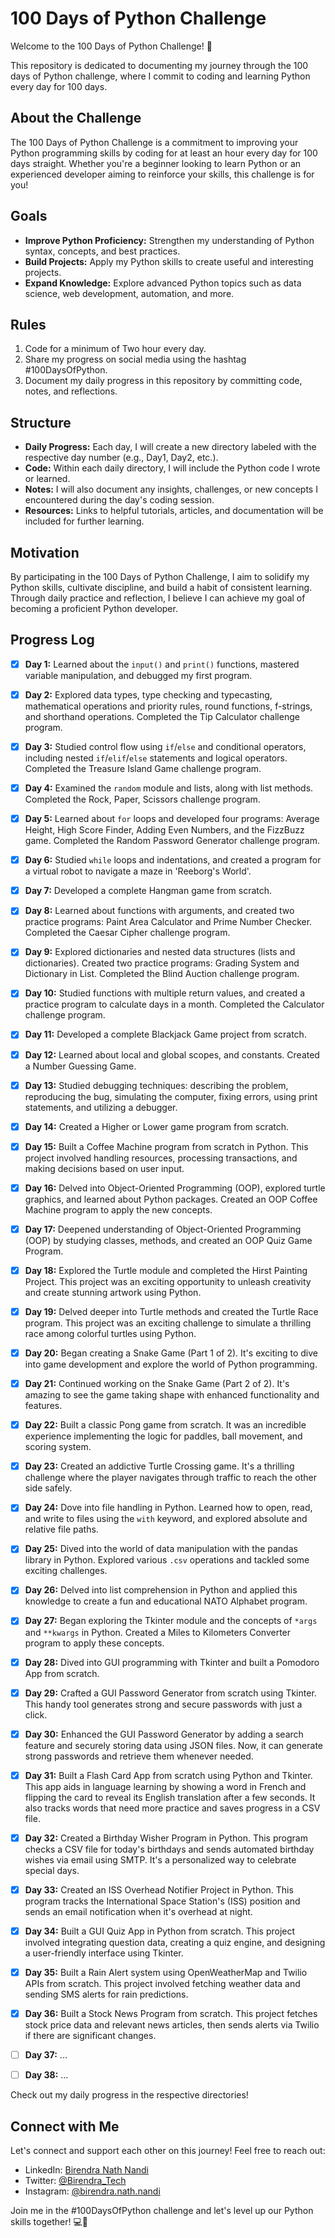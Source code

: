# 100 Days of Python Challenge

Welcome to the 100 Days of Python Challenge! 🚀

This repository is dedicated to documenting my journey through the 100 days of Python challenge, where I commit to coding and learning Python every day for 100 days.

## About the Challenge

The 100 Days of Python Challenge is a commitment to improving your Python programming skills by coding for at least an hour every day for 100 days straight. Whether you're a beginner looking to learn Python or an experienced developer aiming to reinforce your skills, this challenge is for you!

## Goals

- **Improve Python Proficiency:** Strengthen my understanding of Python syntax, concepts, and best practices.
- **Build Projects:** Apply my Python skills to create useful and interesting projects.
- **Expand Knowledge:** Explore advanced Python topics such as data science, web development, automation, and more.

## Rules

1. Code for a minimum of Two hour every day.
2. Share my progress on social media using the hashtag #100DaysOfPython.
3. Document my daily progress in this repository by committing code, notes, and reflections.

## Structure

- **Daily Progress:** Each day, I will create a new directory labeled with the respective day number (e.g., Day1, Day2, etc.).
- **Code:** Within each daily directory, I will include the Python code I wrote or learned.
- **Notes:** I will also document any insights, challenges, or new concepts I encountered during the day's coding session.
- **Resources:** Links to helpful tutorials, articles, and documentation will be included for further learning.

## Motivation

By participating in the 100 Days of Python Challenge, I aim to solidify my Python skills, cultivate discipline, and build a habit of consistent learning. Through daily practice and reflection, I believe I can achieve my goal of becoming a proficient Python developer.

## Progress Log

- [x] **Day 1:** Learned about the `input()` and `print()` functions, mastered variable manipulation, and debugged my first program.

- [x] **Day 2:** Explored data types, type checking and typecasting, mathematical operations and priority rules, round functions, f-strings, and shorthand operations. Completed the Tip Calculator challenge program.

- [x] **Day 3:** Studied control flow using `if`/`else` and conditional operators, including nested `if`/`elif`/`else` statements and logical operators. Completed the Treasure Island Game challenge program.

- [x] **Day 4:** Examined the `random` module and lists, along with list methods. Completed the Rock, Paper, Scissors challenge program.

- [x] **Day 5:** Learned about `for` loops and developed four programs: Average Height, High Score Finder, Adding Even Numbers, and the FizzBuzz game. Completed the Random Password Generator challenge program.

- [x] **Day 6:** Studied `while` loops and indentations, and created a program for a virtual robot to navigate a maze in 'Reeborg's World'.

- [x] **Day 7:** Developed a complete Hangman game from scratch.

- [x] **Day 8:** Learned about functions with arguments, and created two practice programs: Paint Area Calculator and Prime Number Checker. Completed the Caesar Cipher challenge program.

- [x] **Day 9:** Explored dictionaries and nested data structures (lists and dictionaries). Created two practice programs: Grading System and Dictionary in List. Completed the Blind Auction challenge program.

- [x] **Day 10:** Studied functions with multiple return values, and created a practice program to calculate days in a month. Completed the Calculator challenge program.

- [x] **Day 11:** Developed a complete Blackjack Game project from scratch.

- [x] **Day 12:** Learned about local and global scopes, and constants. Created a Number Guessing Game.

- [x] **Day 13:** Studied debugging techniques: describing the problem, reproducing the bug, simulating the computer, fixing errors, using print statements, and utilizing a debugger.

- [x] **Day 14:** Created a Higher or Lower game program from scratch.

- [x] **Day 15:** Built a Coffee Machine program from scratch in Python. This project involved handling resources, processing transactions, and making decisions based on user input.

- [x] **Day 16:** Delved into Object-Oriented Programming (OOP), explored turtle graphics, and learned about Python packages. Created an OOP Coffee Machine program to apply the new concepts.

- [x] **Day 17:** Deepened understanding of Object-Oriented Programming (OOP) by studying classes, methods, and created an OOP Quiz Game Program.

- [x] **Day 18:** Explored the Turtle module and completed the Hirst Painting Project. This project was an exciting opportunity to unleash creativity and create stunning artwork using Python.

- [x] **Day 19:** Delved deeper into Turtle methods and created the Turtle Race program. This project was an exciting challenge to simulate a thrilling race among colorful turtles using Python.

- [x] **Day 20:** Began creating a Snake Game (Part 1 of 2). It's exciting to dive into game development and explore the world of Python programming.

- [x] **Day 21:** Continued working on the Snake Game (Part 2 of 2). It's amazing to see the game taking shape with enhanced functionality and features.

- [x] **Day 22:** Built a classic Pong game from scratch. It was an incredible experience implementing the logic for paddles, ball movement, and scoring system.

- [x] **Day 23:** Created an addictive Turtle Crossing game. It's a thrilling challenge where the player navigates through traffic to reach the other side safely.

- [x] **Day 24:** Dove into file handling in Python. Learned how to open, read, and write to files using the `with` keyword, and explored absolute and relative file paths.

- [x] **Day 25:** Dived into the world of data manipulation with the pandas library in Python. Explored various `.csv` operations and tackled some exciting challenges.

- [x] **Day 26:** Delved into list comprehension in Python and applied this knowledge to create a fun and educational NATO Alphabet program.

- [x] **Day 27:** Began exploring the Tkinter module and the concepts of `*args` and `**kwargs` in Python. Created a Miles to Kilometers Converter program to apply these concepts.

- [x] **Day 28:** Dived into GUI programming with Tkinter and built a Pomodoro App from scratch.

- [x] **Day 29:** Crafted a GUI Password Generator from scratch using Tkinter. This handy tool generates strong and secure passwords with just a click.

- [x] **Day 30:** Enhanced the GUI Password Generator by adding a search feature and securely storing data using JSON files. Now, it can generate strong passwords and retrieve them whenever needed.

- [x] **Day 31:** Built a Flash Card App from scratch using Python and Tkinter. This app aids in language learning by showing a word in French and flipping the card to reveal its English translation after a few seconds. It also tracks words that need more practice and saves progress in a CSV file.

- [x] **Day 32:** Created a Birthday Wisher Program in Python. This program checks a CSV file for today's birthdays and sends automated birthday wishes via email using SMTP. It's a personalized way to celebrate special days.

- [x] **Day 33:** Created an ISS Overhead Notifier Project in Python. This program tracks the International Space Station's (ISS) position and sends an email notification when it's overhead at night.

- [x] **Day 34:** Built a GUI Quiz App in Python from scratch. This project involved integrating question data, creating a quiz engine, and designing a user-friendly interface using Tkinter.

- [x] **Day 35:** Built a Rain Alert system using OpenWeatherMap and Twilio APIs from scratch. This project involved fetching weather data and sending SMS alerts for rain predictions.

- [x] **Day 36:** Built a Stock News Program from scratch. This project fetches stock price data and relevant news articles, then sends alerts via Twilio if there are significant changes.

- [ ] **Day 37:** ...

- [ ] **Day 38:** ...

Check out my daily progress in the respective directories!

## Connect with Me

Let's connect and support each other on this journey! Feel free to reach out:

- LinkedIn: [Birendra Nath Nandi](https://www.linkedin.com/in/birendra-nath-nandi/)
- Twitter: [@Birendra_Tech](https://twitter.com/Birendra_Tech)
- Instagram: [@birendra.nath.nandi](https://www.instagram.com/birendra.nath.nandi/)

Join me in the #100DaysOfPython challenge and let's level up our Python skills together! 💻🐍
